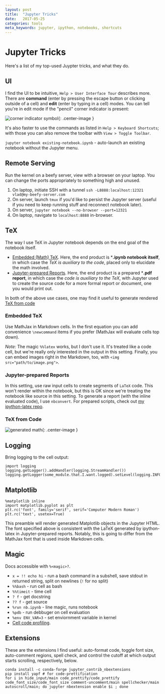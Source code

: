 ```yaml
---
layout: post
title:  "Jupyter Tricks"
date:   2017-05-25
categories: tools
meta_keywords: jupyter, ipython, notebooks, shortcuts
---
```


# Jupyter Tricks

Here's a list of my top-used Juypter tricks, and what they do.

## UI

I find the UI to be intuitive, `Help > User Interface Tour` describes more. There are **command** (enter by pressing the escape button or clicking outside of a cell) and **edit** (enter by typing in a cell) modes. You can tell you're in edit mode if the "pencil" corner indicator is present:

![corner indicator symbol](/assets/2017-05-25-jupyter-tricks/corner-indicator.png){: .center-image }

It's also faster to use the commands as listed in `Help > Keyboard Shortcuts`; with those you can also remove the toolbar with `View > Toggle Toolbar`.

`jupyter notebook existing-notebook.ipynb` - auto-launch an existing notebook without the Jupyter menu.

## Remote Serving

Run the kernel on a beefy server, view with a browser on your laptop. You can change the ports appropriately to something high and unused.

1. On laptop, initiate SSH with a tunnel `ssh -L8888:localhost:12321 vlad@my-beefy-server.com`
1. On server, launch `tmux` if you'd like to persist the Jupyter server (useful if you need to keep running stuff and reconnect notebook later).
1. On server, `jupyter notebook --no-browser --port=12321`
1. On laptop, navigate to `localhost:8888` in-browser.

## TeX

The way I use TeX in Jupyter notebook depends on the end goal of the notebook itself. 

* [Embedded (Math) TeX](#embedded-latex). Here, the end product is ***.ipynb notebook itself**, in which case the _TeX is auxiliary to the code_, placed only to elucidate the math involved.
* [Jupyter-prepared Reports](#jupyter-prepared-reports). Here, the end product is a prepared ***.pdf report**, in which case the _code is auxiliary to the TeX_, with Jupyter used to create the source code for a more formal report or document, one you would print out.

In both of the above use cases, one may find it useful to generate rendered [TeX from code](#tex-from-code)

### Embedded TeX

Use MathJax in Markdown cells. In the first equation you can add convenience `\newcommand` items if you prefer (MathJax will evaluate cells top down).

_Note:_ The magic `%%latex` works, but I don't use it. It's treated like a code cell, but we're really only interested in the output in this setting. Finally, you can embed images right in the Markdown, too, with `<img src="path/to/image.png">`.

### Jupyter-prepared Reports

In this setting, use raw input cells to create segments of `LaTeX` code. This won't render within the notebook, but this is OK since we're treating the notebook like source in this setting. To generate a report (with the inline evaluated code), I use `nbconvert`. For prepared scripts, check out [my ipython-latex repo](https://github.com/vlad17/ipython-latex).

### TeX from Code

![generated math](/assets/2017-05-25-jupyter-tricks/math.png){: .center-image }

## Logging

Bring logging to the cell output:

```{python}
import logging
logging.getLogger().addHandler(logging.StreamHandler())
logging.getLogger(some_module.that.I.want.logged).setLevel(logging.INFO)
```

## Matplotlib

```{python}
%matplotlib inline
import matplotlib.pyplot as plt
plt.rc('font', family='serif', serif='Computer Modern Roman')
plt.rc('text', usetex=True)
```

This preamble will render generated Matplotlib objects in the Jupyter HTML. The font specified above is consistent with the LaTeX generated by ipython-latex in Jupyter-prepared reports. Notably, this is going to differ from the MathJax font that is used inside Markdown cells.
    
## Magic

Docs accessible with `%<magic>?`.

* `x = !! echo hi` - run a bash command in a subshell, save stdout in returned string, split on newlines (`!` for no split)
* `%%bash` - run cell as bash 
* `%%timeit` - time cell 
* `? f` - get docstring 
* `?? f` - get source
* `%run nb.ipynb` - line magic, runs notebook 
* `%pdb` - run debbuger on cell evaluation 
* `%env ENV_VAR=3` - set enviornment variable in kernel
* [Cell code profiling](http://arogozhnikov.github.io/2016/09/10/jupyter-features.html#Profiling:-%prun,-%lprun,-%mprun).

## Extensions

These are the extensions I find useful: auto-format code, toggle font size, auto-comment regions, spell check, and control the cutoff at which output starts scrolling, respectively, below.

```
conda install -c conda-forge jupyter_contrib_nbextensions
pip install yapf # for code-prettification
for i in hide_input/main code_prettify/code_prettify code_font_size/code_font_size comment-uncomment/main spellchecker/main autoscroll/main; do jupyter nbextension enable $i ; done
```

